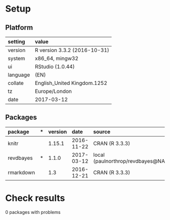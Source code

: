 # Setup

## Platform

|setting  |value                        |
|:--------|:----------------------------|
|version  |R version 3.3.2 (2016-10-31) |
|system   |x86_64, mingw32              |
|ui       |RStudio (1.0.44)             |
|language |(EN)                         |
|collate  |English_United Kingdom.1252  |
|tz       |Europe/London                |
|date     |2017-03-12                   |

## Packages

|package   |*  |version |date       |source                            |
|:---------|:--|:-------|:----------|:---------------------------------|
|knitr     |   |1.15.1  |2016-11-22 |CRAN (R 3.3.3)                    |
|revdbayes |*  |1.1.0   |2017-03-12 |local (paulnorthrop/revdbayes@NA) |
|rmarkdown |   |1.3     |2016-12-21 |CRAN (R 3.3.3)                    |

# Check results
0 packages with problems


